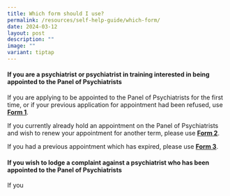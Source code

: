 ```yaml
---
title: Which form should I use?
permalink: /resources/self-help-guide/which-form/
date: 2024-03-12
layout: post
description: ""
image: ""
variant: tiptap
---
```

<h4>If you are a psychiatrist or psychiatrist in training interested in being appointed to the Panel of Psychiatrists</h4>
<p>If you are applying to be appointed to the Panel of Psychiatrists for
the first time, or if your previous application for appointment had been
refused, use <strong><u>Form 1</u></strong>.</p>
<p></p>
<p>If you currently already hold an appointment on the Panel of Psychiatrists
and wish to renew your appointment for another term, please use <strong><u>Form 2</u></strong>.</p>
<p></p>
<p>If you had a previous appointment which has expired, please use <strong><u>Form 3</u></strong>.</p>
<p></p>
<h4>If you wish to lodge a complaint against a psychiatrist who has been appointed to the Panel of Psychiatrists</h4>
<p>If you</p>